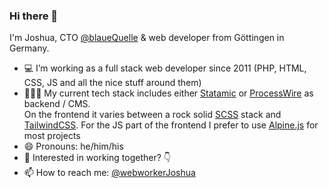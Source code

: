 ### Hi there 👋

I'm Joshua, CTO [@blaueQuelle](https://www.blauequelle.de/) & web developer from Göttingen in Germany.

- 💻 I’m working as a full stack web developer since 2011 (PHP, HTML, CSS, JS and all the nice stuff around them)
- 👨🏼‍💻 My current tech stack includes either [Statamic](https://github.com/statamic/statamic) or [ProcessWire](https://github.com/processwire/processwire) as backend / CMS.  
On the frontend it varies between a rock solid [SCSS](https://github.com/sass/sass) stack and [TailwindCSS](https://github.com/tailwindlabs/tailwindcss). For the JS part of the frontend I prefer to use [Alpine.js](https://github.com/alpinejs/alpine) for most projects
- 😄 Pronouns: he/him/his
- 👯 Interested in working together? 👇
- 📫 How to reach me: [@webworkerJoshua](twitter.com/webworkerJoshua)
